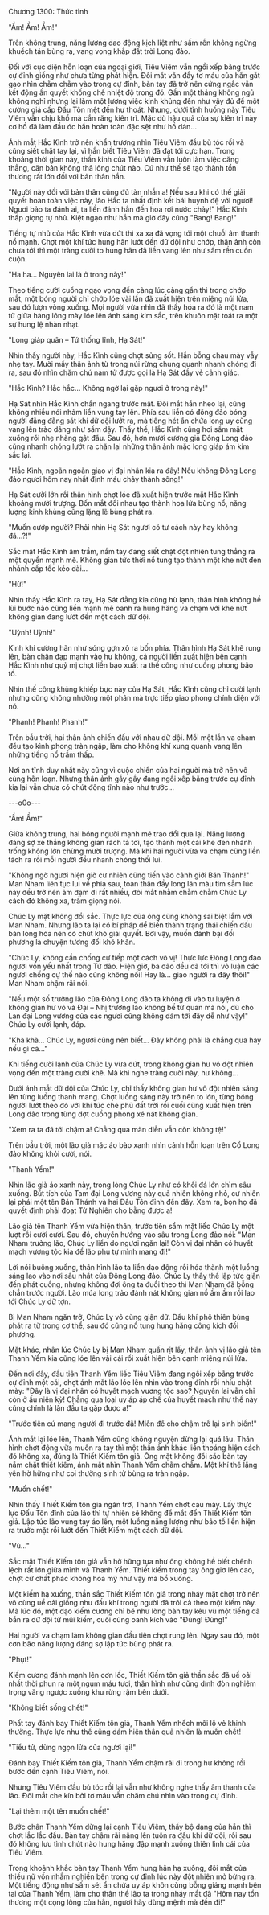 




Chương 1300: Thức tỉnh


"Ầm! Ầm! Ầm!"

Trên không trung, năng lượng dao động kịch liệt như sấm rền không ngừng khuếch tán bùng ra, vang vọng khắp đất trời Long đảo.

Đối với cục diện hỗn loạn của ngoại giới, Tiêu Viêm vẫn ngồi xếp bằng trước cự đỉnh giống như chưa từng phát hiện. Đôi mắt vằn đầy tơ máu của hắn gắt gao nhìn chằm chằm vào trong cự đỉnh, bàn tay đã trở nên cứng ngắc vẫn kết động ấn quyết khống chế nhiệt độ trong đó. Gần một tháng không ngủ không nghỉ nhưng lại làm một lượng việc kinh khủng đến như vậy đủ để một cường giả cấp Đấu Tôn mệt đến hư thoát. Nhưng, dưới tình huống này Tiêu Viêm vẫn chịu khổ mà cắn răng kiên trì. Mặc dù hậu quả của sự kiên trì này cơ hồ đã làm đầu óc hắn hoàn toàn đặc sệt như hồ dán…

Ánh mắt Hắc Kình trở nên khẩn trương nhìn Tiêu Viêm đầu bù tóc rối và cũng siết chặt tay lại, vì hắn biết Tiêu Viêm đã đạt tới cực hạn. Trong khoảng thời gian này, thần kinh của Tiêu Viêm vẫn luôn làm việc căng thẳng, căn bản không thả lỏng chút nào. Cứ như thế sẽ tạo thành tổn thương rất lớn đối với bản thân hắn.

"Người này đối với bản thân cũng đủ tàn nhẫn a! Nếu sau khi có thể giải quyết hoàn toàn việc này, lão Hắc ta nhất định kết bái huynh đệ với ngươi! Ngươi bảo ta đánh ai, ta liền đánh hắn đến hoa rơi nước chảy!" Hắc Kình thấp giọng tự nhủ. Kiệt ngạo như hắn mà giờ đây cũng "Bang! Bang!"

Tiếng tự nhủ của Hắc Kình vừa dứt thì xa xa đã vọng tới một chuỗi âm thanh nổ mạnh. Chợt một khí tức hung hãn lướt đến dữ dội như chớp, thân ảnh còn chưa tới thì một tràng cười to hung hãn đã liền vang lên như sấm rền cuồn cuộn.

"Ha ha… Nguyên lai là ở trong này!"

Theo tiếng cười cuồng ngạo vọng đến càng lúc càng gần thì trong chớp mắt, một bóng người chỉ chớp lóe vài lần đã xuất hiện trên miệng núi lửa, sau đó lượn vòng xuống. Mọi người vừa nhìn đã thấy hóa ra đó là một nam tử giữa hàng lông mày lóe lên ánh sáng kim sắc, trên khuôn mặt toát ra một sự hung lệ nhàn nhạt.

"Long giáp quân – Tứ thống lĩnh, Hạ Sát!"

Nhìn thấy người này, Hắc Kình cũng chợt sửng sốt. Hắn bỗng chau mày vẫy nhẹ tay. Mười mấy thân ảnh từ trong núi rừng chung quanh nhanh chóng đi ra, sau đó nhìn chăm chú nam tử được gọi là Hạ Sát đầy vẻ cảnh giác.

"Hắc Kình? Hắc hắc… Không ngờ lại gặp ngươi ở trong này!"

Hạ Sát nhìn Hắc Kình chắn ngang trước mặt. Đôi mắt hắn nheo lại, cũng không nhiều nói nhảm liền vung tay lên. Phía sau liền có đông đảo bóng người đằng đằng sát khí dữ dội lướt ra, mà tiếng hét ẩn chứa long uy cũng vang lên trào dâng như sấm dậy. Thấy thế, Hắc Kình cũng hơi sầm mặt xuống rồi nhẹ nhàng gật đầu. Sau đó, hơn mười cường giả Đông Long đảo cũng nhanh chóng lướt ra chặn lại những thân ảnh mặc long giáp ám kim sắc lại.

"Hắc Kình, ngoãn ngoãn giao vị đại nhân kia ra đây! Nếu không Đông Long đảo ngươi hôm nay nhất định máu chảy thành sông!"

Hạ Sát cười lớn rồi thân hình chợt lóe đã xuất hiện trước mặt Hắc Kình khoảng mười trượng. Bốn mắt đối nhau tạo thành hoa lửa bùng nổ, năng lượng kinh khủng cũng lặng lẽ bùng phát ra.

"Muốn cướp người? Phải nhìn Hạ Sát ngươi có tư cách này hay không đã…?!"

Sắc mặt Hắc Kình âm trầm, nắm tay đang siết chặt đột nhiên tung thẳng ra một quyền mạnh mẽ. Không gian tức thời nổ tung tạo thành một khe nứt đen nhánh cấp tốc kéo dài…

"Hừ!"

Nhìn thấy Hắc Kình ra tay, Hạ Sát đằng kia cũng hừ lạnh, thân hình không hề lùi bước nào cũng liền mạnh mẽ oanh ra hung hăng va chạm với khe nứt không gian đang lướt đến một cách dữ dội.

"Uỳnh! Uỳnh!"

Kình khí cường hãn như sóng gợn xô ra bốn phía. Thân hình Hạ Sát khẽ rung lên, bàn chân đạp mạnh vào hư không, cả người liền xuất hiện bên cạnh Hắc Kình như quỷ mị chợt liền bạo xuất ra thế công như cuồng phong bão tố.

Nhìn thế công khủng khiếp bực này của Hạ Sát, Hắc Kình cũng chỉ cười lạnh nhưng cũng không nhường một phân mà trực tiếp giao phong chính diện với nó.

"Phanh! Phanh! Phanh!"

Trên bầu trời, hai thân ảnh chiến đấu với nhau dữ dội. Mỗi một lần va chạm đều tạo kình phong tràn ngập, làm cho không khí xung quanh vang lên những tiếng nổ trầm thấp.

Nơi an tĩnh duy nhất này cũng vì cuộc chiến của hai người mà trở nên vô cùng hỗn loạn. Nhưng thân ảnh gầy gầy đang ngồi xếp bằng trước cự đỉnh kia lại vẫn chưa có chút động tĩnh nào như trước…

---o0o---

"Ầm! Ầm!"

Giữa không trung, hai bóng người mạnh mẽ trao đổi qua lại. Năng lượng đáng sợ xé thẳng không gian rách tả tơi, tạo thành một cái khe đen nhánh trống không lớn chừng mười trượng. Mà khi hai người vừa va chạm cũng liền tách ra rồi mỗi người đều nhanh chóng thối lui.

"Không ngờ ngươi hiện giờ cư nhiên cũng tiến vào cảnh giới Bán Thánh!" Man Nham liên tục lui về phía sau, toàn thân đầy long lân màu tím sẫm lúc này đều trở nên ảm đạm đi rất nhiều, đôi mắt nhằm chằm chằm Chúc Ly cách đó không xa, trầm giọng nói.

Chúc Ly mặt không đổi sắc. Thực lực của ông cũng không sai biệt lắm với Man Nham. Nhưng lão ta lại có bí pháp để biến thành trạng thái chiến đấu bán long hóa nên có chút khó giải quyết. Bởi vậy, muốn đánh bại đối phương là chuyện tương đối khó khăn.

"Chúc Ly, không cần chống cự tiếp một cách vô vị! Thực lực Đông Long đảo ngươi vốn yếu nhất trong Tứ đảo. Hiện giờ, ba đảo đều đã tới thì vô luận các ngươi chống cự thế nào cũng không nổi! Hay là… giao người ra đây thôi!" Man Nham chậm rãi nói.

"Nếu một số trưởng lão của Đông Long đảo ta không đi vào tu luyện ở không gian hư vô và Đại – Nhị trưởng lão không bế tử quan mà nói, dù cho Lan đại Long vương của các ngươi cũng không dám tới đây dễ như vậy!" Chúc Ly cười lạnh, đáp.

"Khà khà… Chúc Ly, ngươi cũng nên biết… Đây không phải là chẳng qua hay nếu gì cả…"

Khi tiếng cười lạnh của Chúc Ly vừa dứt, trong không gian hư vô đột nhiên vọng đến một tràng cười khẽ. Mà khi nghe tràng cười này, hư không…

Dưới ánh mắt dữ dội của Chúc Ly, chỉ thấy không gian hư vô đột nhiên sáng lên từng luồng thanh mang. Chợt luồng sáng này trở nên to lớn, từng bóng người lướt theo đó với khí tức che phủ đất trời rồi cuối cùng xuất hiện trên Long đảo trong từng đợt cuồng phong xé nát không gian.

"Xem ra ta đã tới chậm a! Chẳng qua màn diễn vẫn còn không tệ!"

Trên bầu trời, một lão già mặc áo bào xanh nhìn cảnh hỗn loạn trên Cổ Long đảo không khỏi cười, nói.

"Thanh Yểm!"

Nhìn lão già áo xanh này, trong lòng Chúc Ly như có khối đá lớn chìm sâu xuống. Bút tích của Tam đại Long vương này quả nhiên không nhỏ, cư nhiên lại phái một tên Bán Thánh và hai Đấu Tôn đỉnh đến đây. Xem ra, bọn họ đã quyết định phải đoạt Tử Nghiên cho bằng được a!

Lão già tên Thanh Yểm vừa hiện thân, trước tiên sầm mặt liếc Chúc Ly một lượt rồi cười cười. Sau đó, chuyển hướng vào sâu trong Long đảo nói: "Man Nham trưởng lão, Chúc Ly liền do ngươi ngăn lại! Còn vị đại nhân có huyết mạch vương tộc kia để lão phu tự mình mang đi!"

Lời nói buông xuống, thân hình lão ta liền dao động rồi hóa thành một luồng sáng lao vào nơi sâu nhất của Đông Long đảo. Chúc Ly thấy thế lập tức giận đến phát cuồng, nhưng không đợi ông ta đuổi theo thì Man Nham đã bỗng chắn trước người. Lão múa long trảo đánh nát không gian nổ ầm ầm rồi lao tới Chúc Ly dữ tợn.

Bị Man Nham ngăn trở, Chúc Ly vô cùng giận dữ. Đấu khí phô thiên bùng phát ra từ trong cơ thể, sau đó cũng nổ tung hung hăng công kích đối phương.

Mặt khác, nhân lúc Chúc Ly bị Man Nham quấn rịt lấy, thân ảnh vị lão giả tên Thanh Yểm kia cũng lóe lên vài cái rồi xuất hiện bên cạnh miệng núi lửa.

Đến nơi đây, đầu tiên Thanh Yểm liếc Tiêu Viêm đang ngồi xếp bằng trước cự đỉnh một cái, chợt ánh mắt lão lóe lên nhìn vào trong đỉnh rồi nhíu chặt mày: "Đây là vị đại nhân có huyết mạch vương tộc sao? Nguyên lai vẫn chỉ còn ở ấu niên kỳ! Chẳng qua loại uy áp áp chế của huyết mạch như thế này cũng chính là lần đầu ta gặp được a!"

"Trước tiên cứ mang người đi trước đã! Miễn để cho chậm trễ lại sinh biến!"

Ánh mắt lại lóe lên, Thanh Yểm cũng không nguyện dừng lại quá lâu. Thân hình chợt động vừa muốn ra tay thì một thân ảnh khác liền thoáng hiện cách đó không xa, đúng là Thiết Kiếm tôn giả. Ông mặt không đổi sắc bàn tay nắm chặt thiết kiếm, ánh mắt nhìn Thanh Yểm chằm chằm. Một khí thế lặng yên hờ hững như coi thường sinh tử bùng ra tràn ngập.

"Muốn chết!"

Nhìn thấy Thiết Kiếm tôn giả ngăn trở, Thanh Yểm chợt cau mày. Lấy thực lực Đấu Tôn đỉnh của lão thì tự nhiên sẽ không để mắt đến Thiết Kiếm tôn giả. Lập tức lão vung tay áo lên, một luồng năng lượng như bão tố liền hiện ra trước mặt rồi lướt đến Thiết Kiếm một cách dữ dội.

"Vù…"

Sắc mặt Thiết Kiếm tôn giả vẫn hờ hững tựa như ông không hề biết chênh lệch rất lớn giữa mình và Thanh Yểm. Thiết kiếm trong tay ông giơ lên cao, chợt cứ chất phác không hoa mỹ như vậy mà bổ xuống.

Một kiếm hạ xuống, thần sắc Thiết Kiếm tôn giả trong nháy mặt chợt trở nên vô cùng uể oải giống như đấu khí trong người đã trôi cả theo một kiếm này. Mà lúc đó, một đạo kiếm cương chỉ bé như lòng bàn tay kêu vù một tiếng đã bắn ra dữ dội từ mũi kiếm, cuối cùng oanh kích vào "Đùng! Đùng!"

Hai người va chạm làm không gian đầu tiên chợt rung lên. Ngay sau đó, một cơn bão năng lượng đáng sợ lập tức bùng phát ra.

"Phụt!"

Kiếm cương đánh mạnh lên cơn lốc, Thiết Kiếm tôn giả thần sắc đã uể oải nhất thời phun ra một ngụm máu tươi, thân hình như cũng dính đòn nghiêm trọng văng ngược xuống khu rừng rậm bên dưới.

"Không biết sống chết!"

Phất tay đánh bay Thiết Kiếm tôn giả, Thanh Yểm nhếch môi lộ vẻ khinh thường. Thực lực như thế cũng dám hiện thân quả nhiên là muốn chết!

"Tiểu tử, dừng ngọn lửa của ngươi lại!"

Đánh bay Thiết Kiếm tôn giả, Thanh Yểm chậm rãi đi trong hư không rồi bước đến cạnh Tiêu Viêm, nói.

Nhưng Tiêu Viêm đầu bù tóc rồi lại vẫn như không nghe thấy âm thanh của lão. Đôi mắt che kín bởi tơ máu vẫn chăm chú nhìn vào trong cự đỉnh.

"Lại thêm một tên muốn chết!"

Bước chân Thanh Yểm dừng lại cạnh Tiêu Viêm, thấy bộ dạng của hắn thì chợt lắc lắc đầu. Bàn tay chậm rãi nâng lên tuôn ra đấu khí dữ dội, rồi sau đó không lưu tình chút nào hung hăng đập mạnh xuống thiên linh cái của Tiêu Viêm.

Trong khoảnh khắc bàn tay Thanh Yểm hung hãn hạ xuống, đôi mắt của thiếu nữ vốn nhắm nghiền bên trong cự đỉnh lúc này đột nhiên mở bừng ra. Một tiếng động như sấm sét ẩn chứa uy áp khôn cùng bỗng giáng mạnh bên tai của Thanh Yểm, làm cho thân thể lão ta trong nháy mắt đã "Hôm nay tổn thương một cọng lông của hắn, ngươi hãy dùng mệnh mà đền đi!"




